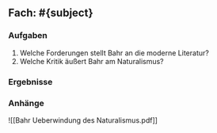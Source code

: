 ## Fach: #{subject}

### Aufgaben

1. Welche Forderungen stellt Bahr an die moderne Literatur?
2. Welche Kritik äußert Bahr am Naturalismus?

### Ergebnisse

### Anhänge

![[Bahr Ueberwindung des Naturalismus.pdf]]